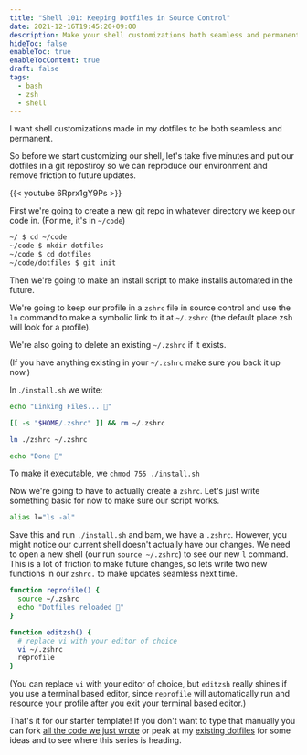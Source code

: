 ```yaml
---
title: "Shell 101: Keeping Dotfiles in Source Control"
date: 2021-12-16T19:45:20+09:00
description: Make your shell customizations both seamless and permanent.
hideToc: false
enableToc: true
enableTocContent: true
draft: false
tags:
  - bash
  - zsh
  - shell
---
```


I want shell customizations made in my dotfiles to be both seamless and permanent.

So before we start customizing our shell, let's take five minutes and put our dotfiles in a git repostiroy so we can reproduce our environment and remove friction to future updates.

{{< youtube 6Rprx1gY9Ps >}}

First we're going to create a new git repo in whatever directory we keep our code in. (For me, it's in `~/code`)

```bash
~/ $ cd ~/code
~/code $ mkdir dotfiles
~/code $ cd dotfiles
~/code/dotfiles $ git init
```

Then we're going to make an install script to make installs automated in the future.

We're going to keep our profile in a `zshrc` file in source control and use the `ln` command to make a symbolic link to it at `~/.zshrc` (the default place zsh will look for a profile).

We're also going to delete an existing `~/.zshrc` if it exists.

(If you have anything existing in your `~/.zshrc` make sure you back it up now.)

In .`/install.sh` we write:
```bash
echo "Linking Files... 🚀"

[[ -s "$HOME/.zshrc" ]] && rm ~/.zshrc

ln ./zshrc ~/.zshrc

echo "Done 🌈"
```

To make it executable, we `chmod 755 ./install.sh`

Now we're going to have to actually create a `zshrc`. Let's just write something basic for now to make sure our script works.

```bash
alias l="ls -al"
```

Save this and run `./install.sh` and bam, we have a `.zshrc`. However, you might notice our current shell doesn't actually have our changes. We need to open a new shell (our run `source ~/.zshrc`) to see our new `l` command. This is a lot of friction to make future changes, so lets write two new functions in our `zshrc.` to make updates seamless next time.

```bash
function reprofile() {
  source ~/.zshrc
  echo "Dotfiles reloaded 🌈"
}

function editzsh() {
  # replace vi with your editor of choice
  vi ~/.zshrc
  reprofile
}
```

(You can replace `vi` with your editor of choice, but `editzsh` really shines if you use a terminal based editor, since `reprofile` will automatically run and resource your profile after you exit your terminal based editor.)

That's it for our starter template! If you don't want to type that manually you can fork [all the code we just wrote](https://github.com/ignu/dotfiles-example/tree/blank-slate) or peak at my [existing dotfiles](https://github.com/ignu/dotfiles) for some ideas and to see where this series is heading.
